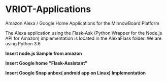 # VRIOT-Applications
Amazon Alexa / Google Home Applications for the MinnowBoard Platform

The Alexa application using the Flask-Ask (Python Wrapper for the Node.js API for Amazon) implementation is located in
the AlexaFlask folder.
    We are using Python 3.6

**Insert node.js Sample from amazon**

**Insert Google home "Flask-Assistant"**

**Insert Google Snap anbox( android app on Linux) Implementation**